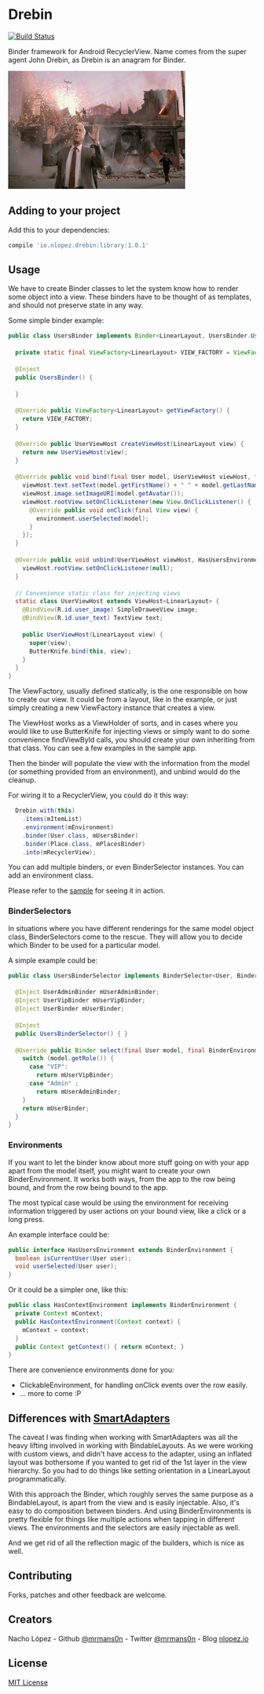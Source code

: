 Drebin
======

[![Build Status](https://travis-ci.org/mrmans0n/drebin.svg?branch=master)](https://travis-ci.org/mrmans0n/drebin)

Binder framework for Android RecyclerView. Name comes from the super agent John Drebin, as Drebin is an anagram for Binder.

![John Drebin](drebin.gif)

Adding to your project
----------------------

Add this to your dependencies:

```groovy
compile 'io.nlopez.drebin:library:1.0.1'
```

Usage
-----

We have to create Binder classes to let the system know how to render some object into a view. These binders have to be thought of as templates, and should not preserve state in any way.

Some simple binder example:

```java
public class UsersBinder implements Binder<LinearLayout, UsersBinder.UserViewHost, User, HasUsersEnvironment> {

  private static final ViewFactory<LinearLayout> VIEW_FACTORY = ViewFactory.INFLATE.fromLayout(R.layout.view_user);

  @Inject
  public UsersBinder() {

  }

  @Override public ViewFactory<LinearLayout> getViewFactory() {
    return VIEW_FACTORY;
  }

  @Override public UserViewHost createViewHost(LinearLayout view) {
    return new UserViewHost(view);
  }

  @Override public void bind(final User model, UserViewHost viewHost, final HasUsersEnvironment environment) {
    viewHost.text.setText(model.getFirstName() + " " + model.getLastName() + "\n" + model.getRole());
    viewHost.image.setImageURI(model.getAvatar());
    viewHost.rootView.setOnClickListener(new View.OnClickListener() {
      @Override public void onClick(final View view) {
        environment.userSelected(model);
      }
    });
  }

  @Override public void unbind(UserViewHost viewHost, HasUsersEnvironment environment) {
    viewHost.rootView.setOnClickListener(null);
  }

  // Convenience static class for injecting views
  static class UserViewHost extends ViewHost<LinearLayout> {
    @BindView(R.id.user_image) SimpleDraweeView image;
    @BindView(R.id.user_text) TextView text;

    public UserViewHost(LinearLayout view) {
      super(view);
      ButterKnife.bind(this, view);
    }
  }
}

```

The ViewFactory, usually defined statically, is the one responsible on how to create our view. It could be from a layout, like in the example, or just simply creating a new ViewFactory instance that creates a view.

The ViewHost works as a ViewHolder of sorts, and in cases where you would like to use ButterKnife for injecting views or simply want to do some convenience findViewById calls, you should create your own inheriting from that class. You can see a few examples in the sample app.

Then the binder will populate the view with the information from the model (or something provided from an environment), and unbind would do the cleanup.

For wiring it to a RecyclerView, you could do it this way:

```java
  Drebin.with(this)
    .items(mItemList)
    .environment(mEnvironment)
    .binder(User.class, mUsersBinder)
    .binder(Place.class, mPlacesBinder)
    .into(mRecyclerView);
```

You can add multiple binders, or even BinderSelector instances. You can add an environment class.

Please refer to the [sample](sample) for seeing it in action.

### BinderSelectors

In situations where you have different renderings for the same model object class, BinderSelectors come to the rescue. They will allow you to decide which Binder to be used for a particular model.

A simple example could be:

```java
public class UsersBinderSelector implements BinderSelector<User, BinderEnvironment> {

  @Inject UserAdminBinder mUserAdminBinder;
  @Inject UserVipBinder mUserVipBinder;
  @Inject UserBinder mUserBinder;

  @Inject
  public UsersBinderSelector() { }

  @Override public Binder select(final User model, final BinderEnvironment environment) {
    switch (model.getRole()) {
      case "VIP":
        return mUserVipBinder;
      case "Admin" ;
        return mUserAdminBinder;
    }
    return mUserBinder;
  }
}
```

### Environments

If you want to let the binder know about more stuff going on with your app apart from the model itself, you might want to create your own BinderEnvironment. It works both ways, from the app to the row being bound, and from the row being bound to the app.

The most typical case would be using the environment for receiving information triggered by user actions on your bound view, like a click or a long press.

An example interface could be:

```java
public interface HasUsersEnvironment extends BinderEnvironment {
  boolean isCurrentUser(User user);
  void userSelected(User user);
}
```

Or it could be a simpler one, like this:

```java
public class HasContextEnvironment implements BinderEnvironment {
  private Context mContext;
  public HasContextEnvironment(Context context) {
    mContext = context;
  }
  public Context getContext() { return mContext; }
}
```

There are convenience environments done for you:
- ClickableEnvironment, for handling onClick events over the row easily.
- ... more to come :P

Differences with [SmartAdapters](https://github.com/mrmans0n/smart-adapters)
------------------------------

The caveat I was finding when working with SmartAdapters was all the heavy lifting involved in working with BindableLayouts. As we were working with custom views, and didn't have access to the adapter, using an inflated layout was bothersome if you wanted to get rid of the 1st layer in the view hierarchy. So you had to do things like setting orientation in a LinearLayout programmatically.

With this approach the Binder, which roughly serves the same purpose as a BindableLayout, is apart from the view and is easily injectable. Also, it's easy to do composition between binders. And using BinderEnvironments is pretty flexible for things like multiple actions when tapping in different views. The environments and the selectors are easily injectable as well.

And we get rid of all the reflection magic of the builders, which is nice as well.

Contributing
------------
Forks, patches and other feedback are welcome.

Creators
--------

Nacho López - Github [@mrmans0n](https://github.com/mrmans0n) - Twitter [@mrmans0n](https://twitter.com/mrmans0n) - Blog [nlopez.io](http://nlopez.io)

License
-------

[MIT License](LICENSE)
